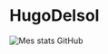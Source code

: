 # HugoDelsol

![Mes stats GitHub](https://github-readme-stats.vercel.app/api?username=golO-Glog&show_icons=true&theme=radical)
